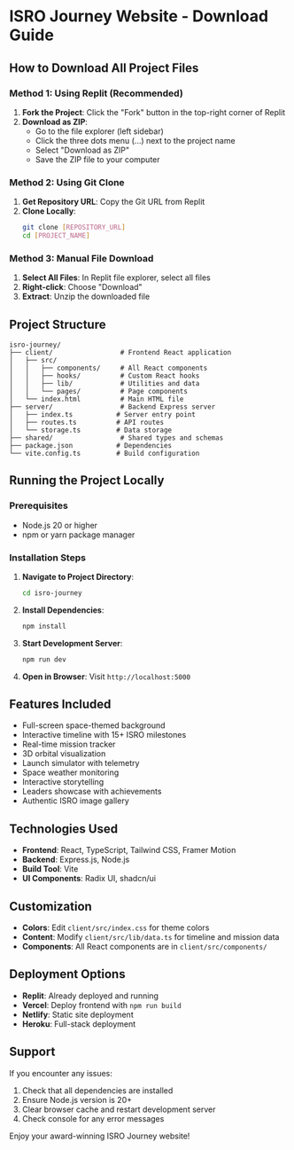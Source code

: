 # ISRO Journey Website - Download Guide

## How to Download All Project Files

### Method 1: Using Replit (Recommended)
1. **Fork the Project**: Click the "Fork" button in the top-right corner of Replit
2. **Download as ZIP**: 
   - Go to the file explorer (left sidebar)
   - Click the three dots menu (...) next to the project name
   - Select "Download as ZIP"
   - Save the ZIP file to your computer

### Method 2: Using Git Clone
1. **Get Repository URL**: Copy the Git URL from Replit
2. **Clone Locally**:
   ```bash
   git clone [REPOSITORY_URL]
   cd [PROJECT_NAME]
   ```

### Method 3: Manual File Download
1. **Select All Files**: In Replit file explorer, select all files
2. **Right-click**: Choose "Download"
3. **Extract**: Unzip the downloaded file

## Project Structure
```
isro-journey/
├── client/                 # Frontend React application
│   ├── src/
│   │   ├── components/     # All React components
│   │   ├── hooks/          # Custom React hooks
│   │   ├── lib/            # Utilities and data
│   │   └── pages/          # Page components
│   └── index.html          # Main HTML file
├── server/                 # Backend Express server
│   ├── index.ts           # Server entry point
│   ├── routes.ts          # API routes
│   └── storage.ts         # Data storage
├── shared/                 # Shared types and schemas
├── package.json           # Dependencies
└── vite.config.ts         # Build configuration
```

## Running the Project Locally

### Prerequisites
- Node.js 20 or higher
- npm or yarn package manager

### Installation Steps
1. **Navigate to Project Directory**:
   ```bash
   cd isro-journey
   ```

2. **Install Dependencies**:
   ```bash
   npm install
   ```

3. **Start Development Server**:
   ```bash
   npm run dev
   ```

4. **Open in Browser**: Visit `http://localhost:5000`

## Features Included
- Full-screen space-themed background
- Interactive timeline with 15+ ISRO milestones
- Real-time mission tracker
- 3D orbital visualization
- Launch simulator with telemetry
- Space weather monitoring
- Interactive storytelling
- Leaders showcase with achievements
- Authentic ISRO image gallery

## Technologies Used
- **Frontend**: React, TypeScript, Tailwind CSS, Framer Motion
- **Backend**: Express.js, Node.js
- **Build Tool**: Vite
- **UI Components**: Radix UI, shadcn/ui

## Customization
- **Colors**: Edit `client/src/index.css` for theme colors
- **Content**: Modify `client/src/lib/data.ts` for timeline and mission data
- **Components**: All React components are in `client/src/components/`

## Deployment Options
- **Replit**: Already deployed and running
- **Vercel**: Deploy frontend with `npm run build`
- **Netlify**: Static site deployment
- **Heroku**: Full-stack deployment

## Support
If you encounter any issues:
1. Check that all dependencies are installed
2. Ensure Node.js version is 20+
3. Clear browser cache and restart development server
4. Check console for any error messages

Enjoy your award-winning ISRO Journey website!